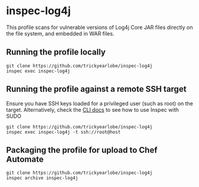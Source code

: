 # inspec-log4j

This profile scans for vulnerable versions of Log4j Core JAR files directly on the file system, and embedded in WAR files.

## Running the profile locally

```
git clone https://github.com/trickyearlobe/inspec-log4j
inspec exec inspec-log4j
```

## Running the profile against a remote SSH target

Ensure you have SSH keys loaded for a privileged user (such as root) on the target.
Alternatively, check the [CLI docs](https://docs.chef.io/inspec/cli/) to see how to use Inspec with SUDO

```
git clone https://github.com/trickyearlobe/inspec-log4j
inspec exec inspec-log4j -t ssh://root@host
```

## Packaging the profile for upload to Chef Automate

```
git clone https://github.com/trickyearlobe/inspec-log4j
inspec archive inspec-log4j
```
